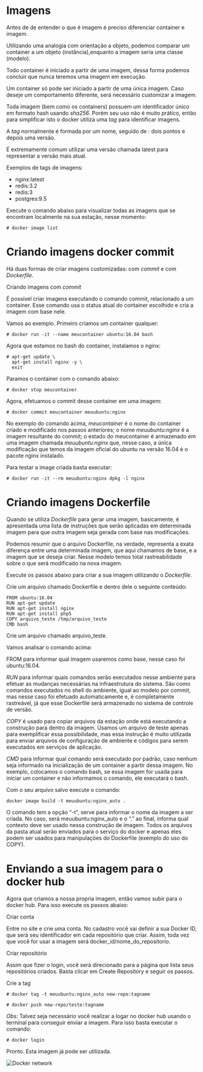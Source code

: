 # Imagens

Antes de de entender o que é imagem é preciso diferenciar container e imagem.

Utilizando uma analogia com orientação a objeto, podemos comparar um container a um objeto (instância),enquanto a imagem seria uma classe (modelo).

Todo container é iniciado a partir de uma imagem, dessa forma podemos concluir que nunca teremos uma imagem em execução.

Um container só pode ser iniciado a partir de uma única imagem. Caso deseje um comportamento diferente, será necessário customizar a imagem.

Toda imagem (bem como os containers) possuem um identificador único em formato hash usando _sha256_. Porém seu uso não é muito prático, então para simplificar isto o docker utiliza uma _tag_ para identificar imagens.

A _tag_ normalmente é formada por um nome, seguido de : dois pontos e depois uma versão.

É extremamente comum utilizar uma versão chamada latest para representar a versão mais atual.

Exemplos de tags de imagens:

* nginx:latest
* redis:3.2
* redis:3
* postgres:9.5

Execute o comando abaixo para visualizar todas as imagens que se encontram localmente na sua estação, nesse momento:

```
# docker image list
```

# Criando imagens docker commit

Há duas formas de criar imagens customizadas: com _commit_ e com _Dockerfile_.

Criando imagens com _commit_

É possível criar imagens executando o comando commit, relacionado a um container. Esse comando usa o status atual do container escolhido e cria a imagem com base nele.

Vamos ao exemplo. Primeiro criamos um container qualquer:

```
# docker run -it --name meucontainer ubuntu:16.04 bash
```
Agora que estamos no bash do container, instalamos o nginx:

```
# apt-get update \
  apt-get install nginx -y \
  exit
```
Paramos o container com o comando abaixo:
```
# docker stop meucontainer
```
Agora, efetuamos o commit desse container em uma imagem:
```
# docker commit meucontainer meuubuntu:nginx
```
No exemplo do comando acima, _meucontainer_  é o nome do container criado e modificado nos passos anteriores; o nome _meuubuntu:nginx_ é a imagem resultante do commit; o estado do meucontainer  é armazenado em uma imagem chamada _meuubuntu:nginx_ que, nesse caso, a única modificação que temos da imagem oficial do ubuntu na versão 16.04 é o pacote nginx instalado.

Para testar a image criada basta executar:
```
# docker run -it --rm meuubuntu:nginx dpkg -l nginx
```

# Criando imagens Dockerfile

Quando se utiliza _Dockerfile_ para gerar uma imagem, basicamente, é apresentada uma lista de instruções que serão aplicadas em determinada imagem para que outra imagem seja gerada com base nas modificações.

Podemos resumir que o arquivo Dockerfile, na verdade, representa a exata diferença entre uma determinada imagem, que aqui chamamos de base, e a imagem que se deseja criar. Nesse modelo temos total rastreabilidade sobre o que será modificado na nova imagem.

Execute os passos abaixo para criar a sua imagem utilizando o _Dockerfile_.

Crie um arquivo chamado Dockerfile e dentro dele o seguinte conteúdo:

```
FROM ubuntu:16.04
RUN apt-get update
RUN apt-get install nginx
RUN apt-get install php5
COPY arquivo_teste /tmp/arquivo_teste
CMD bash
```
Crie um arquivo chamado arquivo_teste.

Vamos analisar o comando acima:

FROM para informar qual imagem usaremos como base, nesse caso foi ubuntu:16.04.

_RUN_ para informar quais comandos serão executados nesse ambiente para efetuar as mudanças necessárias na infraestrutura do sistema. São como comandos executados no shell do ambiente, igual ao modelo por commit, mas nesse caso foi efetuado automaticamente e, é completamente rastreável, já que esse Dockerfile será armazenado no sistema de controle de versão.

_COPY_ é usado para copiar arquivos da estação onde está executando a construção para dentro da imagem. Usamos um arquivo de teste apenas para exemplificar essa possibilidade, mas essa instrução é muito utilizada para enviar arquivos de configuração de ambiente e códigos para serem executados em serviços de aplicação.

_CMD_ para informar qual comando será executado por padrão, caso nenhum seja informado na inicialização de um container a partir dessa imagem. No exemplo, colocamos o comando bash, se essa imagem for usada para iniciar um container e não informamos o comando, ele executará o bash.

Com o seu arquivo salvo execute o comando:
```
docker image build -t meuubuntu:nginx_auto .
```
O comando tem a opção “-t”, serve para informar o nome da imagem a ser criada. No caso, será meuubuntu:nginx_auto e o “.” ao final, informa qual contexto deve ser usado nessa construção de imagem. Todos os arquivos da pasta atual serão enviados para o serviço do docker e apenas eles podem ser usados para manipulações do Dockerfile (exemplo do uso do COPY).

# Enviando a sua imagem para o docker hub

Agora que criamos a nossa propria imagem, então vamos subir para o docker hub. Para isso execute os passos abaixo:

Criar conta

Entre no site e crie uma conta. No cadastro você vai definir a sua Docker ID, que será seu identificador em cada repositório que criar. Assim, toda vez que você for usar a imagem será docker_id/nome_do_repositorio.

Criar repositório

Assim que fizer o login, você será direcionado para a página que lista seus repositórios criados. Basta clicar em Create Repository e seguir os passos.

Crie a tag

```
# docker tag -t meuubuntu:nginx_auto new-repo:tagname
```
```
# docker push new-repo/teste:tagname
```
_Obs:_ Talvez seja necessário você realizar a logar no docker hub usando o terminal para conseguir enviar a imagem. Para isso basta executar o comando:

```
# docker login
```

Pronto. Esta imagem já pode ser utilizada.

![Docker network](./imagens/welcomenginx.png)

